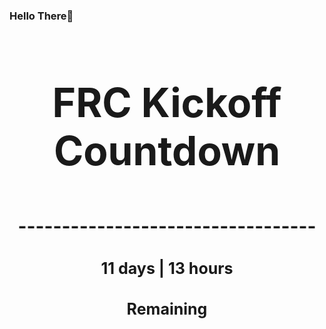 ### Hello There👋

<!---START-TIMER--->
<h3 align='center' style='font-size: 64px;'>FRC Kickoff Countdown</h3>
<h3 align='center' style='font-size: 30px;'>----------------------------------</h3>
<h3 align='center' style='font-size: 25px;'>11 days | 13 hours</h3>
<h3 align='center' style='font-size: 25px;'>Remaining</h3>
<!---END-TIMER--->
